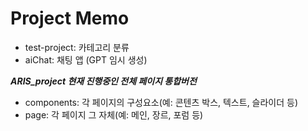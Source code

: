 # Project Memo
- test-project: 카테고리 분류
- aiChat: 채팅 앱 (GPT 임시 생성)

***ARIS_project 현재 진행중인 전체 페이지 통합버전***

- components: 각 페이지의 구성요소(예: 콘텐츠 박스, 텍스트, 슬라이더 등)
- page: 각 페이지 그 자체(예: 메인, 장르, 포럼 등)
